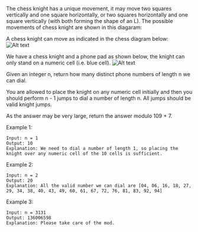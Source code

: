 The chess knight has a unique movement, it may move two squares vertically and one square horizontally, or two squares horizontally and one square vertically (with both forming the shape of an L). The possible movements of chess knight are shown in this diagaram:

A chess knight can move as indicated in the chess diagram below:
![Alt text](/img/image.png)

We have a chess knight and a phone pad as shown below, the knight can only stand on a numeric cell (i.e. blue cell).
![Alt text](/img/image-1.png)

Given an integer n, return how many distinct phone numbers of length n we can dial.

You are allowed to place the knight on any numeric cell initially and then you should perform n - 1 jumps to dial a number of length n. All jumps should be valid knight jumps.

As the answer may be very large, return the answer modulo 109 + 7.

Example 1:
```
Input: n = 1
Output: 10
Explanation: We need to dial a number of length 1, so placing the knight over any numeric cell of the 10 cells is sufficient.
```

Example 2:
```
Input: n = 2
Output: 20
Explanation: All the valid number we can dial are [04, 06, 16, 18, 27, 29, 34, 38, 40, 43, 49, 60, 61, 67, 72, 76, 81, 83, 92, 94]
```

Example 3:
```
Input: n = 3131
Output: 136006598
Explanation: Please take care of the mod.
```
